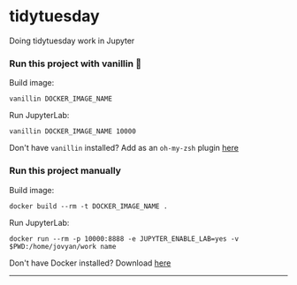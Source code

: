 # tidytuesday

Doing tidytuesday work in Jupyter

### Run this project with vanillin 🍦

Build image:
```
vanillin DOCKER_IMAGE_NAME
```

Run JupyterLab:
```
vanillin DOCKER_IMAGE_NAME 10000
```

Don't have `vanillin` installed? Add as an `oh-my-zsh` plugin [here](https://github.com/zachbogart/vanillin#vanillin)

### Run this project manually

Build image:
```
docker build --rm -t DOCKER_IMAGE_NAME .
```

Run JupyterLab:
```
docker run --rm -p 10000:8888 -e JUPYTER_ENABLE_LAB=yes -v $PWD:/home/jovyan/work name
```

Don't have Docker installed? Download [here](https://docs.docker.com/get-docker/)

***